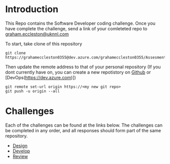 # Introduction 
This Repo contains the Software Developer coding challenge. Once you have complete the challenge, send a link of your comleteted repo to <graham.eccleston@uknnl.com>

To start, take clone of this repository

    git clone https://grahameccleston0355@dev.azure.com/grahameccleston0355/Assesment/_git/Assesment

Then update the remote address to that of your personal repository (If you dont currently have on, you can create a new repotistory on [Github](https://github.com/) or [DevOps(https://dev.azure.com)])
    
    git remote set-url origin https://<my new git repo>
    git push -u origin --all

# Challenges

Each of the challenges can be found at the links below. The challenges can be completed in any order, and all responses should form part of the same repository.

* [Design](/Challenges/Design/README.md) 
* [Develop](/Challenges/Develop/README.md)
* [Review](/Challenges/Review/README.md)